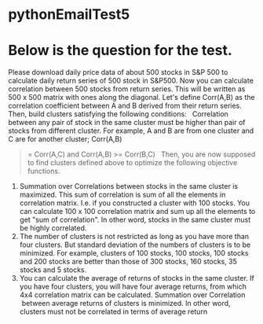 # pythonEmailTest5
# Below is the question for the test.

Please download daily price data of about 500 stocks in S&amp;P 500 to calculate daily return series of
500 stock in S&amp;P500. Now you can calculate correlation between 500 stocks from return series.
This will be written as 500 x 500 matrix with ones along the diagonal. Let's define Corr(A,B) as the
correlation coefficient between A and B derived from their return series. Then, build clusters
satisfying the following conditions:
 
Correlation between any pair of stock in the same cluster must be higher than pair of stocks from
different cluster. For example, A and B are from one cluster and C are for another cluster; Corr(A,B)
>= Corr(A,C) and Corr(A,B) >= Corr(B,C)
 
Then, you are now supposed to find clusters defined above to optimize the following objective
functions.
 
  1) Summation over Correlations between stocks in the same cluster is maximized. This sum of
correlation is sum of all the elements in correlation matrix. I.e. if you constructed a cluster with 100
stocks. You can calculate 100 x 100 correlation matrix and sum up all the elements to get &quot;sum of
correlation&quot;. In other word, stocks in the same cluster must be highly correlated.
  2) The number of clusters is not restricted as long as you have more than four clusters. But standard
deviation of the numbers of clusters is to be minimized. For example, clusters of 100 stocks, 100
stocks, 100 stocks and 200 stocks are better than those of 300 stocks, 160 stocks, 35 stocks and 5
stocks.
  3) You can calculate the average of returns of stocks in the same cluster. If you have four clusters, you
will have four average returns, from which 4x4 correlation matrix can be calculated. Summation over
Correlation  between average returns of clusters is minimized. In other word, clusters must not be
correlated in terms of average return
